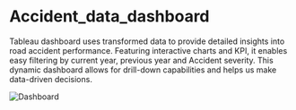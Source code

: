 # Accident_data_dashboard
Tableau dashboard uses transformed data to provide detailed insights into road accident performance. Featuring interactive charts and KPI, it enables easy filtering by current year, previous year and Accident severity. This dynamic dashboard allows for drill-down capabilities and helps us make 
data-driven decisions.

![Dashboard](https://github.com/Nayu2/Accident_data_dashboard/assets/111557815/716681f9-8fc8-4edf-a44f-5b01cbe19168)

